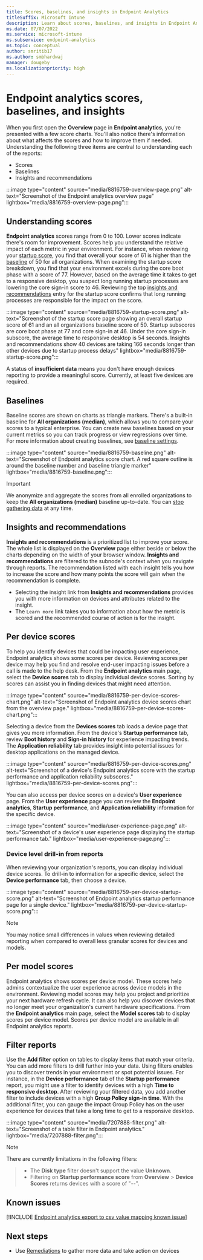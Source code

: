 ```yaml
---
title: Scores, baselines, and insights in Endpoint Analytics
titleSuffix: Microsoft Intune
description: Learn about scores, baselines, and insights in Endpoint Analytics
ms.date: 07/07/2022
ms.service: microsoft-intune
ms.subservice: endpoint-analytics
ms.topic: conceptual
author: smritib17
ms.author: smbhardwaj
manager: dougeby
ms.localizationpriority: high
---
```


# <a name="bkmk_device"></a> Endpoint analytics scores, baselines, and insights

When you first open the **Overview** page in **Endpoint analytics**, you're presented with a few score charts. You'll also notice there's information about what affects the scores and how to improve them if needed. Understanding the following three items are central to understanding each of the reports:

- Scores
- Baselines
- Insights and recommendations

:::image type="content" source="media/8816759-overview-page.png" alt-text="Screenshot of the Endpoint analytics overview page" lightbox="media/8816759-overview-page.png":::

## Understanding scores

**Endpoint analytics** scores range from 0 to 100. Lower scores indicate there's room for improvement. Scores help you understand the relative impact of each metric in your environment. For instance, when reviewing your [startup score](startup-performance.md), you find that overall your score of 61 is higher than the [baseline](#baselines) of 50 for all organizations. When examining the startup score breakdown, you find that your environment excels during the core boot phase with a score of 77. However, based on the average time it takes to get to a responsive desktop, you suspect long running startup processes are lowering the core sign-in score to 46. Reviewing the top [insights and recommendations](#bkmk_insights) entry for the startup score confirms that long running processes are responsible for the impact on the score.

:::image type="content" source="media/8816759-startup-score.png" alt-text="Screenshot of the startup score page showing an overall startup score of 61 and an all organizations baseline score of 50. Startup subscores are core boot phase at 77 and core sign-in at 46. Under the core sign-in subscore, the average time to responsive desktop is 54 seconds. Insights and recommendations show 40 devices are taking 166 seconds longer than other devices due to startup process delays" lightbox="media/8816759-startup-score.png":::

A status of **insufficient data** means you don't have enough devices reporting to provide a meaningful score. Currently, at least five devices are required.

## Baselines

Baseline scores are shown on charts as triangle markers. There's a built-in baseline for **All organizations (median)**, which allows you to compare your scores to a typical enterprise. You can create new baselines based on your current metrics so you can track progress or view regressions over time. For more information about creating baselines, see [baseline settings](settings.md#bkmk_baselines).

:::image type="content" source="media/8816759-baseline.png" alt-text="Screenshot of Endpoint analytics score chart. A red square outline is around the baseline number and baseline triangle marker" lightbox="media/8816759-baseline.png":::

> [!IMPORTANT]
> We anonymize and aggregate the scores from all enrolled organizations to keep the **All organizations (median)** baseline up-to-date. You can [stop gathering data](data-collection.md#bkmk_stop) at any time.

## <a name="bkmk_insights"></a> Insights and recommendations

**Insights and recommendations** is a prioritized list to improve your score. The whole list is displayed on the **Overview** page either beside or below the charts depending on the width of your browser window. **Insights and recommendations** are filtered to the subnode's context when you navigate through reports. The recommendation listed with each insight tells you how to increase the score and how many points the score will gain when the recommendation is complete.

- Selecting the insight link from **Insights and recommendations** provides you with more information on devices and attributes related to the insight.
- The `Learn more` link takes you to information about how the metric is scored and the recommended course of action is for the insight.  

## <a name="bkmk_per-device"></a> Per device scores
<!--IN8462182-->
To help you identify devices that could be impacting user experience, Endpoint analytics shows some scores per device. Reviewing scores per device may help you find and resolve end-user impacting issues before a call is made to the help desk. From the **Endpoint analytics** main page, select the **Device scores** tab to display individual device scores. Sorting by scores can assist you in finding devices that might need attention.

:::image type="content" source="media/8816759-per-device-scores-chart.png" alt-text="Screenshot of Endpoint analytics device scores chart from the overview page." lightbox="media/8816759-per-device-scores-chart.png":::

Selecting a device from the **Devices scores** tab loads a device page that gives you more information. From the device's **Startup performance** tab, review **Boot history** and **Sign-in history** for experience impacting trends. The **Application reliability** tab provides insight into potential issues for desktop applications on the managed device.

:::image type="content" source="media/8816759-per-device-scores.png" alt-text="Screenshot of a device's Endpoint analytics score with the startup performance and application reliability subscores." lightbox="media/8816759-per-device-scores.png":::

You can also access per device scores on a device's **User experience** page. From the **User experience** page you can review the **Endpoint analytics**, **Startup performance**, and **Application reliability** information for the specific device.

:::image type="content" source="media/user-experience-page.png" alt-text="Screenshot of a device's user experience page displaying the startup performance tab." lightbox="media/user-experience-page.png":::

### <a name="bkmk_drill-in"></a> Device level drill-in from reports

When reviewing your organization's reports, you can display individual device scores. To drill-in to  information for a specific device, select the **Device performance** tab, then choose a device.

:::image type="content" source="media/8816759-per-device-startup-score.png" alt-text="Screenshot of Endpoint analytics startup performance page for a single device." lightbox="media/8816759-per-device-startup-score.png":::

> [!NOTE]
> You may notice small differences in values when reviewing detailed reporting when compared to overall less granular scores for devices and models.

## <a name="bkmk_model"></a> Per model scores
<!--IN14439211-->
Endpoint analytics shows scores per device model. These scores help admins contextualize the user experience across device models in the environment. Reviewing model scores may help you project and prioritize your next hardware refresh cycle. It can also help you discover devices that no longer meet your organization's current hardware specifications. From the **Endpoint analytics** main page, select the **Model scores** tab to display scores per device model. Scores per device model are available in all Endpoint analytics reports.

## Filter reports
<!--7207888-->
Use the **Add filter** option on tables to display items that match your criteria. You can add more filters to drill further into your data. Using filters enables you to discover trends in your environment or spot potential issues. For instance, in the **Device performance** tab of the **Startup performance** report, you might use a filter to identify devices with a high **Time to responsive desktop**. After reviewing your filtered data, you add another filter to include devices with a high **Group Policy sign-in time**. With the additional filter, you can gauge the impact Group Policy has on the user experience for devices that take a long time to get to a responsive desktop.

:::image type="content" source="media/7207888-filter.png" alt-text="Screenshot of a table filter in Endpoint analytics." lightbox="media/7207888-filter.png":::

> [!NOTE]
> There are currently limitations in the following filters:

> - The **Disk type** filter doesn't support the value **Unknown**<!--12829141-->. 
> - Filtering on **Startup performance score** from **Overview** > **Device Scores** returns devices with a score of "--". <!--12829158-->

## Known issues

[!INCLUDE [Endpoint analytics export to csv value mapping known issue](includes/known-issue-csv-mapping.md)]

## Next steps

- Use [Remediations](../intune/fundamentals/remediations.md) to gather more data and take action on devices
